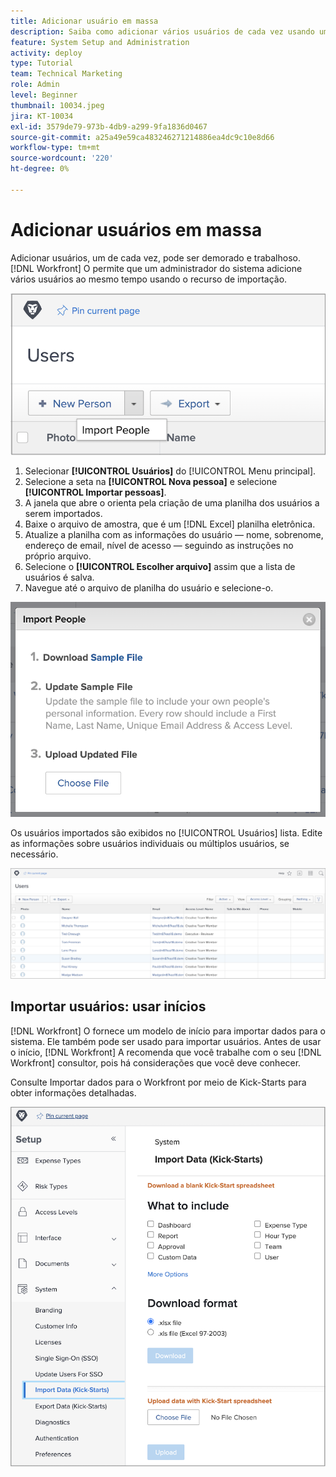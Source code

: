 ```yaml
---
title: Adicionar usuário em massa
description: Saiba como adicionar vários usuários de cada vez usando uma planilha para um modelo de início.
feature: System Setup and Administration
activity: deploy
type: Tutorial
team: Technical Marketing
role: Admin
level: Beginner
thumbnail: 10034.jpeg
jira: KT-10034
exl-id: 3579de79-973b-4db9-a299-9fa1836d0467
source-git-commit: a25a49e59ca483246271214886ea4dc9c10e8d66
workflow-type: tm+mt
source-wordcount: '220'
ht-degree: 0%

---
```


# Adicionar usuários em massa

Adicionar usuários, um de cada vez, pode ser demorado e trabalhoso. [!DNL Workfront] O permite que um administrador do sistema adicione vários usuários ao mesmo tempo usando o recurso de importação.

![[!UICONTROL Importar pessoas] opção de menu](assets/admin-fund-adding-users-5.png)

1. Selecionar **[!UICONTROL Usuários]** do [!UICONTROL Menu principal].
1. Selecione a seta na **[!UICONTROL Nova pessoa]** e selecione **[!UICONTROL Importar pessoas]**.
1. A janela que abre o orienta pela criação de uma planilha dos usuários a serem importados.
1. Baixe o arquivo de amostra, que é um [!DNL Excel] planilha eletrônica.
1. Atualize a planilha com as informações do usuário — nome, sobrenome, endereço de email, nível de acesso — seguindo as instruções no próprio arquivo.
1. Selecione o **[!UICONTROL Escolher arquivo]** assim que a lista de usuários é salva.
1. Navegue até o arquivo de planilha do usuário e selecione-o.

![Janela Importar Pessoas](assets/admin-fund-adding-users-6.png)

Os usuários importados são exibidos no [!UICONTROL Usuários] lista. Edite as informações sobre usuários individuais ou múltiplos usuários, se necessário.

![Lista de usuários](assets/admin-fund-adding-users-7.png)

## Importar usuários: usar inícios

[!DNL Workfront] O fornece um modelo de início para importar dados para o sistema. Ele também pode ser usado para importar usuários. Antes de usar o início, [!DNL Workfront] A recomenda que você trabalhe com o seu [!DNL Workfront] consultor, pois há considerações que você deve conhecer.

<!---
paragraph below needs URL to article
--->

Consulte Importar dados para o Workfront por meio de Kick-Starts para obter informações detalhadas.

![[!UICONTROL Importar dados] ([!UICONTROL Início]) janela no [!UICONTROL Configuração] área](assets/admin-fund-adding-users-8.png)

<!--
Learn more URLs
Import users
Import data into Workfront via Kick-Starts
-->
